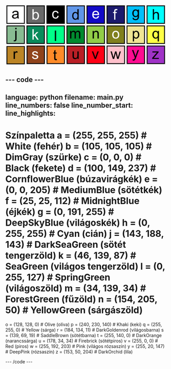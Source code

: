 ![26 színes négyzetből álló rács, ahol minden mező a paletta egyik színének felel meg. Minden mezőn egy betű áll a-tól z-ig.](images/ambient-letters.png)

--- code ---
---
language: python filename: main.py line_numbers: false line_number_start:
line_highlights:
---
 # Színpaletta a = (255, 255, 255) # White (fehér) b = (105, 105, 105) # DimGray (szürke) c = (0, 0, 0) # Black (fekete) d = (100, 149, 237) # CornflowerBlue (búzavirágkék) e = (0, 0, 205) # MediumBlue (sötétkék) f = (25, 25, 112) # MidnightBlue (éjkék) g = (0, 191, 255) # DeepSkyBlue (világoskék) h = (0, 255, 255) # Cyan (cián) j = (143, 188, 143) # DarkSeaGreen (sötét tengerzöld) k = (46, 139, 87) # SeaGreen (világos tengerzöld) l = (0, 255, 127) # SpringGreen (világoszöld) m = (34, 139, 34) # ForestGreen (fűzöld) n = (154, 205, 50) # YellowGreen (sárgászöld)    
o = (128, 128, 0) # Olive (olíva) p = (240, 230, 140) # Khaki (keki) q = (255, 255, 0) # Yellow (sárga) r = (184, 134, 11) # DarkGoldenrod (világosbarna) s = (139, 69, 19) # SaddleBrown (sötétbarna) t = (255, 140, 0) # DarkOrange (narancssárga) u = (178, 34, 34) # Firebrick (sötétpiros) v = (255, 0, 0) # Red (piros) w = (255, 192, 203) # Pink (világos rózsaszín) y = (255, 20, 147) # DeepPink (rózsaszín) z = (153, 50, 204) # DarkOrchid (lila)

--- /code ---
